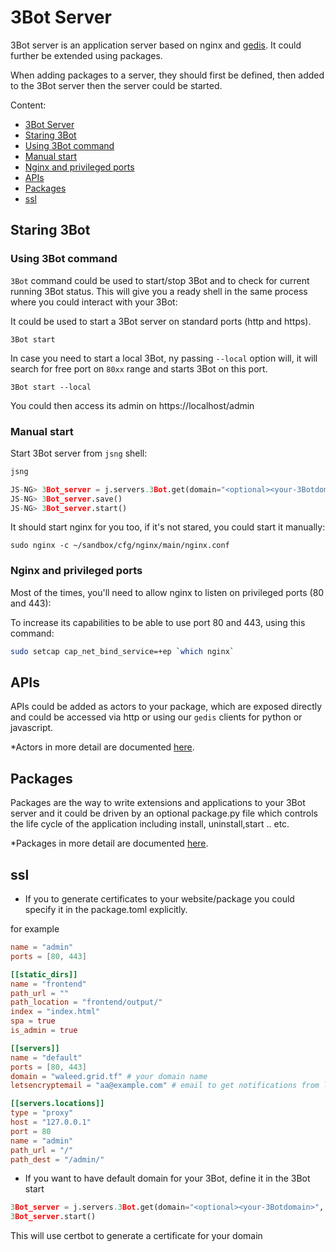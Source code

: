 # 3Bot Server

3Bot server is an application server based on nginx and [gedis](rpc.md). It could further be extended using packages.

When adding packages to a server, they should first be defined, then added to the 3Bot server then the server could be started.


Content:

- [3Bot Server](#3Bot-server)
 - [Staring 3Bot](#staring-3Bot)
 - [Using 3Bot command](#using-3Bot-command)
 - [Manual start](#manual-start)
 - [Nginx and privileged ports](#nginx-and-privileged-ports)
 - [APIs](#apis)
 - [Packages](#packages)
 - [ssl](#ssl)

## Staring 3Bot

### Using 3Bot command
`3Bot` command could be used to start/stop 3Bot and to check for current running 3Bot status. This will give you a ready shell in the same process where you could interact with your 3Bot:

It could be used to start a 3Bot server on standard ports (http and https).

```
3Bot start
```

In case you need to start a local 3Bot, ny passing `--local` option will, it will search for free port on `80xx` range and starts 3Bot on this port.

```
3Bot start --local
```

You could then access its admin on https://localhost/admin

### Manual start

Start 3Bot server from `jsng` shell:

```python
jsng

JS-NG> 3Bot_server = j.servers.3Bot.get(domain="<optional><your-3Botdomain>", email="<your email><required if you want to use domain and ssl for certbot>")
JS-NG> 3Bot_server.save()
JS-NG> 3Bot_server.start()
```

It should start nginx for you too, if it's not stared, you could start it manually:

```
sudo nginx -c ~/sandbox/cfg/nginx/main/nginx.conf
```

### Nginx and privileged ports

Most of the times, you'll need to allow nginx to listen on privileged ports (80 and 443):

To increase its capabilities to be able to use port 80 and 443, using this command:

```bash
sudo setcap cap_net_bind_service=+ep `which nginx`
```

## APIs
APIs could be added as actors to your package, which are exposed directly and could be accessed via http or using our `gedis` clients for python or javascript.

*Actors in more detail are documented [here](actors.md).

## Packages
Packages are the way to write extensions and applications to your 3Bot server and it could be driven by an optional package.py file which controls the life cycle of the application including install, uninstall,start .. etc.

*Packages in more detail are documented [here](packages.md).

## ssl

- If you to generate certificates to your website/package you could specify it in the package.toml explicitly.

for example

```toml
name = "admin"
ports = [80, 443]

[[static_dirs]]
name = "frontend"
path_url = ""
path_location = "frontend/output/"
index = "index.html"
spa = true
is_admin = true

[[servers]]
name = "default"
ports = [80, 443]
domain = "waleed.grid.tf" # your domain name
letsencryptemail = "aa@example.com" # email to get notifications from lets encrypt

[[servers.locations]]
type = "proxy"
host = "127.0.0.1"
port = 80
name = "admin"
path_url = "/"
path_dest = "/admin/"
```

- If you want to have default domain for your 3Bot, define it in the 3Bot start

```python
3Bot_server = j.servers.3Bot.get(domain="<optional><your-3Botdomain>", email="<your email><required if you want to use domain and ssl for certbot>")
3Bot_server.start()
```

This will use certbot to generate a certificate for your domain
